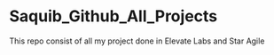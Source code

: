 # Saquib_Github_All_Projects
This repo consist of all my project done in Elevate Labs and Star Agile
